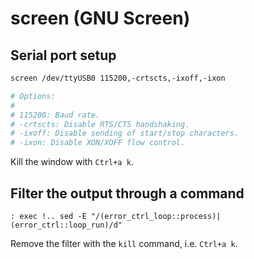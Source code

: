 # screen (GNU Screen)

## Serial port setup

```Bash
screen /dev/ttyUSB0 115200,-crtscts,-ixoff,-ixon

# Options:
#
# 115200: Baud rate.
# -crtscts: Disable RTS/CTS handshaking.
# -ixoff: Disable sending of start/stop characters.
# -ixon: Disable XON/XOFF flow control.
```

Kill the window with `Ctrl+a k`.

## Filter the output through a command

```
: exec !.. sed -E "/(error_ctrl_loop::process)|(error_ctrl::loop_run)/d"
```

Remove the filter with the `kill` command, i.e. `Ctrl+a k`.
